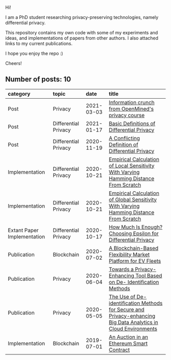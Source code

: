Hi!

I am a PhD student researching privacy-preserving technologies, namely differential privacy.

This repository contains my own code with some of my experiments and ideas, and implementations of papers from other authors. I also attached links to my current publications. 

I hope you enjoy the repo :) 

Cheers!

Number of posts: 10
---

| category | topic | date | title |
|:-------|:-----|:-----|:------|
|Post| Privacy |2021-03-03|[Information crunch from OpenMined's privacy course](https://github.com/gonzalo-munillag/Private_AI_OpenMined/blob/main/Our_Privacy_Opportunity/5_Highlights.md) |
|Post|Differential Privacy|2021-01-17|[Basic Definitions of Differential Privacy](https://github.com/gonzalo-munillag/Blog/blob/main/Posts/Basic_Definitions_of_Differential_Privacy.pdf)|
|Post|Differential Privacy|2020-11-19| [A Conflicting Definition of Differential Privacy](https://github.com/gonzalo-munillag/Blog/blob/main/Posts/A_conflicting_defintion_of_DP.md)  
|Implementation|Differential Privacy|2020-10-21| [Empirical Calculation of Local Sensitivity With Varying Hamming Distance From Scratch](https://github.com/gonzalo-munillag/Blog/tree/main/My_implementations/Local_sensitivity)  
|Implementation|Differential Privacy|2020-10-21| [Empirical Calculation of Global Sensitivity With Varying Hamming Distance From Scratch](https://github.com/gonzalo-munillag/Blog/tree/main/My_implementations/Global_sensitivity)  
| Extant Paper Implementation | Differential Privacy |2020-10-17 | [How Much Is Enough? Choosing Epsilon for Differential Privacy](https://github.com/gonzalo-munillag/Differential_Privacy/tree/main/Extant_Papers_Implementations/A_method_to_choose_epsilon)  
| Publication | Blockchain | 2020-07-02| [A Blockchain-Based Flexibility Market Platform for EV Fleets](https://ieeexplore.ieee.org/document/9131332/metrics#metrics)  
| Publication | Privacy | 2020-06-04 | [Towards a Privacy-Enhancing Tool Based on De- Identification Methods](https://aisel.aisnet.org/pacis2020/157/)
| Publication | Privacy | 2020-05-05 | [The Use of De-identification Methods for Secure and Privacy-enhancing Big Data Analytics in Cloud Environments](https://www.scitepress.org/PublicationsDetail.aspx?ID=Fo6z4LhPuHA=&t=1)  
|Implementation| Blockchain| 2019-07-01| [An Auction in an Ethereum Smart Contract](https://github.com/gonzalo-munillag/Blog/tree/main/My_implementations/Auction_Ethereum_Smart_Contract)  






